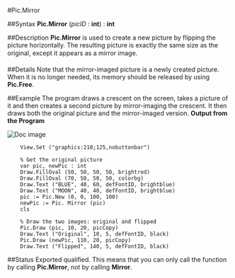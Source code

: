 
#Pic.Mirror

##Syntax
**Pic.Mirror** (*picID* : **int**) : **int**



##Description
**Pic.Mirror** is used to create a new picture by flipping the picture horizontally. The resulting picture is exactly the same size as the original, except it appears as a mirror image. 



##Details
Note that the mirror-imaged picture is a newly created picture. When it is no longer needed, its memory should be released by using **Pic.Free**.



##Example
The program draws a crescent on the screen, takes a picture of it and then creates a second picture by mirror-imaging the crescent. It then draws both the original picture and the mirror-imaged version.
**Output from the Program**

![Doc image](pic_mirror01.gif)

        View.Set ("graphics:210;125,nobuttonbar")
        
        % Get the original picture
        var pic, newPic : int
        Draw.FillOval (50, 50, 50, 50, brightred)
        Draw.FillOval (70, 50, 50, 50, colorbg)
        Draw.Text ("BLUE", 40, 60, defFontID, brightblue)
        Draw.Text ("MOON", 40, 40, defFontID, brightblue)
        pic := Pic.New (0, 0, 100, 100)
        newPic := Pic. Mirror (pic)
        cls
        
        % Draw the two images: original and flipped
        Pic.Draw (pic, 10, 20, picCopy)
        Draw.Text ("Original", 10, 5, defFontID, black) 
        Pic.Draw (newPic, 110, 20, picCopy)
        Draw.Text ("Flipped", 140, 5, defFontID, black) 
        
##Status
Exported qualified.
This means that you can only call the function by calling **Pic.Mirror**, not by calling **Mirror**.



